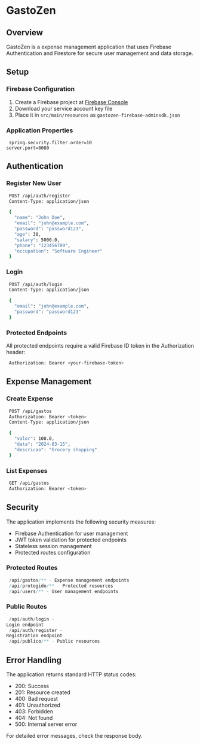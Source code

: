 # GastoZen

## Overview

GastoZen is a expense management application that uses Firebase Authentication and Firestore for secure user management
and data storage.

## Setup

### Firebase Configuration

1. Create a Firebase project at [Firebase Console](https://console.firebase.google.com)
2. Download your service account key file
3. Place it in `src/main/resources` as `gastozen-firebase-adminsdk.json`

### Application Properties

```properties
 spring.security.filter.order=10
server.port=8080
```

## Authentication

### Register New User

```bash
 POST /api/auth/register
 Content-Type: application/json

 {
   "name": "John Doe",
   "email": "john@example.com",
   "password": "password123",
   "age": 30,
   "salary": 5000.0,
   "phone": "123456789",
   "occupation": "Software Engineer"
 }
```

### Login

```bash
 POST /api/auth/login
 Content-Type: application/json

 {
   "email": "john@example.com",
   "password": "password123"
 }
```

### Protected Endpoints

All protected endpoints require a valid Firebase ID token in the Authorization header:

```bash
 Authorization: Bearer <your-firebase-token>
```

## Expense Management

### Create Expense

```bash
 POST /api/gastos
 Authorization: Bearer <token>
 Content-Type: application/json

 {
   "valor": 100.0,
   "data": "2024-03-15",
   "descricao": "Grocery shopping"
 }
```

### List Expenses

```bash
 GET /api/gastos
 Authorization: Bearer <token>
```

## Security

The application implements the following security measures:

- Firebase Authentication for user management
- JWT token validation for protected endpoints
- Stateless session management
- Protected routes configuration

### Protected Routes

```java
 /api/gastos/** - Expense management endpoints
 /api/protegido/** - Protected resources
 /api/users/** - User management endpoints
```

### Public Routes

```java
 /api/auth/login -
Login endpoint
 /api/auth/register -
Registration endpoint
 /api/publico/** - Public resources
```

## Error Handling

The application returns standard HTTP status codes:

- 200: Success
- 201: Resource created
- 400: Bad request
- 401: Unauthorized
- 403: Forbidden
- 404: Not found
- 500: Internal server error

For detailed error messages, check the response body.